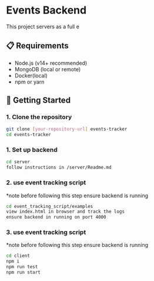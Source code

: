 # Events Backend

This project servers as a full e

## 📋 Requirements

- Node.js (v14+ recommended)
- MongoDB (local or remote)
- Docker(local)
- npm or yarn

## 🚀 Getting Started


### 1. Clone the repository

```bash
git clone [your-repository-url] events-tracker
cd events-tracker
```

### 1. Set up backend

```bash
cd server
follow instructions in /server/Readme.md
```

### 2. use event tracking script
*note before following this step ensure backend is running
```bash
cd event_tracking_script/examples
view index.html in browser and track the logs
ensure backend in running on port 4000 
```

### 3. use event tracking script
*note before following this step ensure backend is running
```bash
cd client
npm i
npm run test
npm run start
```

